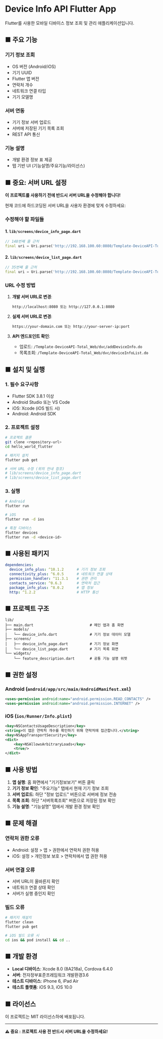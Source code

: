 # Device Info API Flutter App

Flutter를 사용한 모바일 디바이스 정보 조회 및 관리 애플리케이션입니다.

## ■ 주요 기능

### 기기 정보 조회
- OS 버전 (Android/iOS)
- 기기 UUID
- Flutter 앱 버전
- 연락처 개수
- 네트워크 연결 타입
- 기기 모델명

### 서버 연동
- 기기 정보 서버 업로드
- 서버에 저장된 기기 목록 조회
- REST API 통신

### 기능 설명
- 개발 환경 정보 표 제공
- 탭 기반 UI (기능설명/주요기능/라이선스)

## ■ 중요: 서버 URL 설정

**이 프로젝트를 사용하기 전에 반드시 서버 URL을 수정해야 합니다!**

현재 코드에 하드코딩된 서버 URL을 사용자 환경에 맞게 수정하세요:

### 수정해야 할 파일들

#### 1. `lib/screens/device_info_page.dart`
```dart
// 148번째 줄 근처
final uri = Uri.parse('http://192.168.100.60:8080/Template-DeviceAPI-Total_Web/dvc/addDeviceInfo.do')
```

#### 2. `lib/screens/device_list_page.dart`
```dart
// 35번째 줄 근처  
final uri = Uri.parse('http://192.168.100.60:8080/Template-DeviceAPI-Total_Web/dvc/deviceInfoList.do')
```

### URL 수정 방법

1. **개발 서버 URL로 변경**:
   ```
   http://localhost:8080 또는 http://127.0.0.1:8080
   ```

2. **실제 서버 URL로 변경**:
   ```
   https://your-domain.com 또는 http://your-server-ip:port
   ```

3. **API 엔드포인트 확인**:
   - 업로드: `/Template-DeviceAPI-Total_Web/dvc/addDeviceInfo.do`
   - 목록조회: `/Template-DeviceAPI-Total_Web/dvc/deviceInfoList.do`

## ■ 설치 및 실행

### 1. 필수 요구사항
- Flutter SDK 3.8.1 이상
- Android Studio 또는 VS Code
- iOS: Xcode (iOS 빌드 시)
- Android: Android SDK

### 2. 프로젝트 설정
```bash
# 프로젝트 클론
git clone <repository-url>
cd hello_world_flutter

# 패키지 설치
flutter pub get

# 서버 URL 수정 (위의 안내 참조)
# lib/screens/device_info_page.dart
# lib/screens/device_list_page.dart
```

### 3. 실행
```bash
# Android
flutter run

# iOS
flutter run -d ios

# 특정 디바이스
flutter devices
flutter run -d <device-id>
```

## ■ 사용된 패키지

```yaml
dependencies:
  device_info_plus: ^10.1.2      # 기기 정보 조회
  connectivity_plus: ^6.0.5      # 네트워크 연결 상태
  permission_handler: ^11.3.1    # 권한 관리
  contacts_service: ^0.6.3       # 연락처 접근
  package_info_plus: ^8.0.2      # 앱 정보
  http: ^1.2.2                   # HTTP 통신
```

## ■ 프로젝트 구조

```
lib/
├── main.dart                          # 메인 앱과 홈 화면
├── models/
│   └── device_info.dart               # 기기 정보 데이터 모델
├── screens/
│   ├── device_info_page.dart          # 기기 정보 화면
│   └── device_list_page.dart          # 기기 목록 화면
└── widgets/
    └── feature_description.dart       # 공통 기능 설명 위젯
```

## ■ 권한 설정

### Android (`android/app/src/main/AndroidManifest.xml`)
```xml
<uses-permission android:name="android.permission.READ_CONTACTS" />
<uses-permission android:name="android.permission.INTERNET" />
```

### iOS (`ios/Runner/Info.plist`)
```xml
<key>NSContactsUsageDescription</key>
<string>이 앱은 연락처 개수를 확인하기 위해 연락처에 접근합니다.</string>
<key>NSAppTransportSecurity</key>
<dict>
    <key>NSAllowsArbitraryLoads</key>
    <true/>
</dict>
```

## ■ 사용 방법

1. **앱 실행**: 홈 화면에서 "기기정보보기" 버튼 클릭
2. **기기 정보 확인**: "주요기능" 탭에서 현재 기기 정보 조회
3. **서버 업로드**: 하단 "정보 업로드" 버튼으로 서버에 정보 전송
4. **목록 조회**: 하단 "서버목록조회" 버튼으로 저장된 정보 확인
5. **기능 설명**: "기능설명" 탭에서 개발 환경 정보 확인

## ■ 문제 해결

### 연락처 권한 오류
- Android: 설정 > 앱 > 권한에서 연락처 권한 허용
- iOS: 설정 > 개인정보 보호 > 연락처에서 앱 권한 허용

### 서버 연결 오류
- 서버 URL이 올바른지 확인
- 네트워크 연결 상태 확인
- 서버가 실행 중인지 확인

### 빌드 오류
```bash
# 패키지 재설치
flutter clean
flutter pub get

# iOS 빌드 오류 시
cd ios && pod install && cd ..
```

## ■ 개발 환경

- **Local 디바이스**: Xcode 8.0 (8A218a), Cordova 6.4.0
- **서버**: 전자정부표준프레임워크 개발환경3.6
- **테스트 디바이스**: iPhone 6, iPad Air
- **테스트 플랫폼**: iOS 9.3, iOS 10.0

## ■ 라이선스

이 프로젝트는 MIT 라이선스하에 배포됩니다.

---

**⚠️ 중요 : 프로젝트 사용 전 반드시 서버 URL을 수정하세요!**
